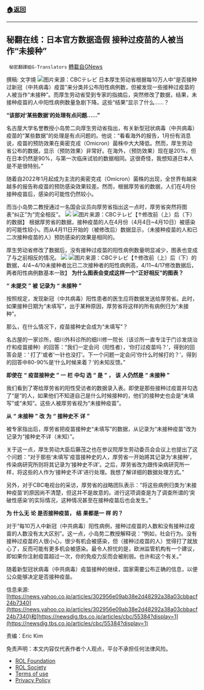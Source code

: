 ###  [:house:返回](README.md)
---


## 秘翻在线：日本官方数据造假 接种过疫苗的人被当作“未接种”
` 秘密翻譯組G-Translators` [轉載自GNews](https://gnews.org/zh-hans/2624014/)

撰稿: 文字燒
 ![](https://assets.gnews.org/wp-content/uploads/2022/05/그림1-67_1653819329.jpg)图片来源：CBCテレビ 
日本厚生劳动省根据每10万人中“是否接种过新冠（中共病毒）疫苗”来分类并公布阳性病例数，但被发现一些接种过疫苗的人被当作“未接种”。而厚生劳动省受到专家的指摘后，突然修改了数据，结果，未接种疫苗的人中阳性病例数量急剧下降。这些“结果”显示了什么……？
 
**“该部对‘某些数据’的处理有点问题……”**
 
名古屋大学名誉教授小岛势二向厚生劳动省指出，有关新型冠状病毒（中共病毒）疫苗的“某些数据”的处理是有点问题的。他说：“看看海外的报告，1月份有消息说，疫苗的预防效果在奥密克戎（Omicron）菌株中大大降低。然而，厚生劳动省公布的数据，显示（预防效果）非常好。在海外，（预防效果）现在是20%，但在日本仍然是90%，与第一次临床试验的数据相同。这很奇怪，我想知道日本人是不是很特别。”
 
随着自2022年1月起成为主流的奥密克戎（Omicron）菌株的出现，全世界有越来越多的报告称疫苗的预防感染效果较差。然而，根据厚劳省的数据，人们在4月份接种疫苗后，感染的可能性仍然较小。
 
而当小岛势二教授通过一名国会议员向厚劳省指出这一点时，厚劳省突然将图表“纠正”为“完全相反”。
 ![](https://assets.gnews.org/wp-content/uploads/2022/05/그림2_1653819370.jpg) ![](https://assets.gnews.org/wp-content/uploads/2022/05/그림3_1653819388.jpg)图片来源：CBCテレビ【↑修改前（上）后（下）的数据】 
根据厚劳省的数据，接种疫苗的人在4月份（4月4日~4月10日）被感染的可能性较小。而从4月11日开始的（被修改后）数据显示，（未接种疫苗的人和已二次接种疫苗的人）预防感染的效果是相同的。
 
厚生劳动省修改了数据后，没有接种过疫苗的阳性病例数量明显减少，图表也变成了与之前相反的情况。
 ![](https://assets.gnews.org/wp-content/uploads/2022/05/그림4_1653819421.jpg) ![](https://assets.gnews.org/wp-content/uploads/2022/05/그림5_1653819433.jpg)图片来源：CBCテレビ【↑修改前（上）后（下）的数据，4/4~4/10未接种者比已二次接种者的阳性病例高，4/11~4/17修改数据后，两者阳性病例数基本一致】 
**为什么图表会变成这样一个“正好相反”的图表？**
 
**“** **未提交** **”** **被** **记录为** **“** **未接种** **”**
 
按照规定，发现新冠（中共病毒）阳性患者的医生应将数据发送给厚劳省。此时，如果接种日期为“未填写”，出于某种原因，厚劳省将这样的所有病例归为“未接种”。
 
那么，在什么情况下，疫苗接种史会成为“未填写”？
 
名古屋的一家诊所，细川外科诊所的细川修一院长（该诊所一直专注于门诊发烧治疗和疫苗接种）的回答：“我们一定会问（阳性者），‘你打过疫苗吗？’，得到的回答会是：‘ 打了’或者‘一针也没打’。下一个问题一定会问‘你什么时候打的？’，得到的回答中80-90%是‘什么时候来着？’的未知反馈。”
 
**即使在** **“** **疫苗接种史** **”** **一** **栏** **中勾** **选** **“** **是** **”** **，** **该** **人仍然是** **“** **未接种** **”**
 
我们看到了寄给厚劳省的阳性受访者的数据录入表。即使是那些接种过疫苗并勾选了“是”的人，如果他们不知道自己是什么时候接种的，他们的接种史也会是“未填写”或“未知”。这些人被厚劳省视为“未接种疫苗”。
 
**从** **“** **未接种** **”** **改** **为** **“** **接种史不** **详** **”**
 
被专家指出后，厚劳省把疫苗接种史“未填写”的数据，从记录为“未接种疫苗”改为记录为“接种史不详（未知）”。
 
关于这一点，厚生劳动大臣后藤茂之也在参议院厚生劳动委员会会议上也提出了这个问题：“对于那些‘未填写’疫苗接种史的人，厚劳省一开始將其记录为‘未接种’，传染病研究所则将其记录为‘接种史不详’。之后，厚劳省改为跟传染病研究所一样，将这些的人作为‘接种史不详’进行处理。我想了解详细的数据处理方式。”
 
另外，对于CBC电视台的采访，厚劳省的战略团队表示：“将这些病例归类为‘未接种疫苗’的原因尚不清楚，但这并不是故意的。进行这项调查是为了调查所谓的‘突破性感染’的实际情况，这种情况甚至在接种疫苗后也会发生。”
 
**为** **什么无** **论** **是否接种疫苗，** **结** **果都是一** **样** **的？**
 
对于“每10万人中新冠（中共病毒）阳性病例，接种过疫苗的人数和没有接种过疫苗的人数没有太大区别”。这一点，小岛势二教授解释说：“例如，社会行为。没有接种过疫苗的人很小心，很少有机会被感染，但（接种过疫苗的人）觉得打了就放心了，反而可能有更多机会被感染。最令人担忧的是，欧洲监管机构有一个建议，即如果你注射疫苗超过一次，你的免疫力反而会被削弱。也许和这个有关。”
 
随着新型冠状病毒（中共病毒）疫苗接种的继续，国家需要公布正确的信息，以便公众能够决定是否接种疫苗。
 
信息来源: [https://news.yahoo.co.jp/articles/302956e09ab38e2d48292a38a03cbbacf24b7340](https://news.yahoo.co.jp/articles/302956e09ab38e2d48292a38a03cbbacf24b7340)和[https://newsdig.tbs.co.jp/articles/cbc/55384?display=1](https://newsdig.tbs.co.jp/articles/cbc/55384?display=1)
 
责编：Eric Kim

免责声明：本文内容仅代表作者个人观点，平台不承担任何法律风险。
  
- [ROL Foundation](https://rolfoundation.org/)
- [ROL Society](https://rolsociety.org/)
- [Terms of use](https://gnews.org/terms-of-use-3/)
- [Privacy Policy](https://gnews.org/privacy-policy/)

